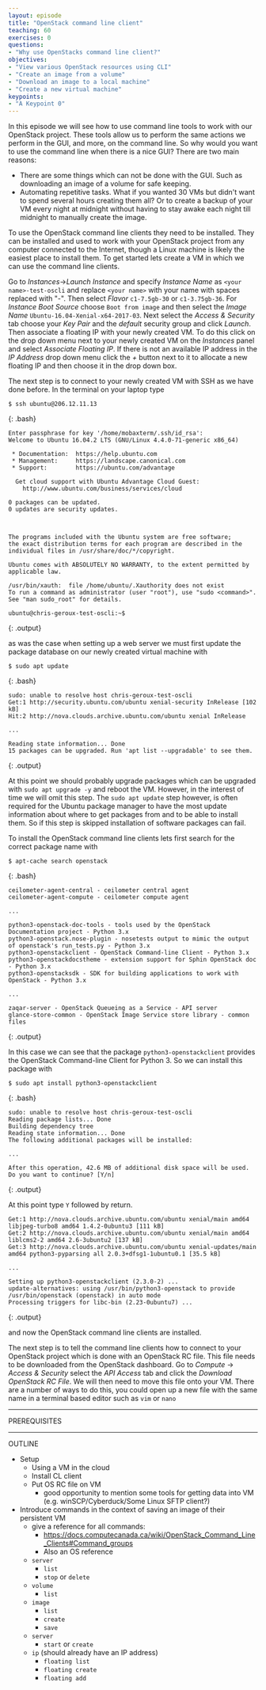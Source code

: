 ```yaml
---
layout: episode
title: "OpenStack command line client"
teaching: 60
exercises: 0
questions:
- "Why use OpenStacks command line client?"
objectives:
- "View various OpenStack resources using CLI"
- "Create an image from a volume"
- "Download an image to a local machine"
- "Create a new virtual machine"
keypoints:
- "A Keypoint 0"
---
```


In this episode we will see how to use command line tools to work with our OpenStack project. These tools allow us to perform the same actions we perform in the GUI, and more, on the command line. So why would you want to use the command line when there is a nice GUI? There are two main reasons:

* There are some things which can not be done with the GUI. Such as downloading an image of a volume for safe keeping.
* Automating repetitive tasks. What if you wanted 30 VMs but didn't want to spend several hours creating them all? Or to create a backup of your VM every night at midnight without having to stay awake each night till midnight to manually create the image.

To use the OpenStack command line clients they need to be installed. They can be installed and used to work with your OpenStack project from any computer connected to the Internet, though a Linux machine is likely the easiest place to install them. To get started lets create a VM in which we can use the command line clients.

Go to *Instances*->*Launch Instance* and specify *Instance Name* as `<your name>-test-oscli` and replace `<your name>` with your name with spaces replaced with "-". Then select *Flavor* `c1-7.5gb-30` or `c1-3.75gb-36`. For *Instance Boot Source* choose `Boot from image` and then select the *Image Name* `Ubuntu-16.04-Xenial-x64-2017-03`. Next select the *Access & Security* tab choose your *Key Pair* and the *default* security group and click *Launch*. Then associate a floating IP with your newly created VM. To do this click on the drop down menu next to your newly created VM on the *Instances* panel and select *Associate Floating IP*. If there is not an available IP address in the *IP Address* drop down menu click the *+* button next to it to allocate a new floating IP and then choose it in the drop down box.

The next step is to connect to your newly created VM with SSH as we have done before. In the terminal on your laptop type

~~~
$ ssh ubuntu@206.12.11.13
~~~
{: .bash}
~~~
Enter passphrase for key '/home/mobaxterm/.ssh/id_rsa':
Welcome to Ubuntu 16.04.2 LTS (GNU/Linux 4.4.0-71-generic x86_64)

 * Documentation:  https://help.ubuntu.com
 * Management:     https://landscape.canonical.com
 * Support:        https://ubuntu.com/advantage

  Get cloud support with Ubuntu Advantage Cloud Guest:
    http://www.ubuntu.com/business/services/cloud

0 packages can be updated.
0 updates are security updates.



The programs included with the Ubuntu system are free software;
the exact distribution terms for each program are described in the
individual files in /usr/share/doc/*/copyright.

Ubuntu comes with ABSOLUTELY NO WARRANTY, to the extent permitted by
applicable law.

/usr/bin/xauth:  file /home/ubuntu/.Xauthority does not exist
To run a command as administrator (user "root"), use "sudo <command>".
See "man sudo_root" for details.

ubuntu@chris-geroux-test-oscli:~$
~~~
{: .output}

as was the case when setting up a web server we must first update the package database on our newly created virtual machine with
~~~
$ sudo apt update
~~~
{: .bash}
~~~
sudo: unable to resolve host chris-geroux-test-oscli
Get:1 http://security.ubuntu.com/ubuntu xenial-security InRelease [102 kB]
Hit:2 http://nova.clouds.archive.ubuntu.com/ubuntu xenial InRelease

...

Reading state information... Done
15 packages can be upgraded. Run 'apt list --upgradable' to see them.
~~~
{: .output}

At this point we should probably upgrade packages which can be upgraded with `sudo apt upgrade -y` and reboot the VM. However, in the interest of time we will omit this step. The `sudo apt update` step however, is often required for the Ubuntu package manager to have the most update information about where to get packages from and to be able to install them. So if this step is skipped installation of software packages can fail.

To install the OpenStack command line clients lets first search for the correct package name with 
~~~
$ apt-cache search openstack
~~~
{: .bash}
~~~
ceilometer-agent-central - ceilometer central agent
ceilometer-agent-compute - ceilometer compute agent

...

python3-openstack-doc-tools - tools used by the OpenStack Documentation project - Python 3.x
python3-openstack.nose-plugin - nosetests output to mimic the output of openstack's run_tests.py - Python 3.x
python3-openstackclient - OpenStack Command-line Client - Python 3.x
python3-openstackdocstheme - extension support for Sphin OpenStack doc - Python 3.x
python3-openstacksdk - SDK for building applications to work with OpenStack - Python 3.x

...

zaqar-server - OpenStack Queueing as a Service - API server
glance-store-common - OpenStack Image Service store library - common files
~~~
{: .output}

In this case we can see that the package `python3-openstackclient` provides the OpenStack Command-line Client for Python 3. So we can install this package with
~~~
$ sudo apt install python3-openstackclient
~~~
{: .bash}
~~~
sudo: unable to resolve host chris-geroux-test-oscli
Reading package lists... Done
Building dependency tree
Reading state information... Done
The following additional packages will be installed:

...

After this operation, 42.6 MB of additional disk space will be used.
Do you want to continue? [Y/n]
~~~
{: .output}

At this point type `Y` followed by return.
~~~
Get:1 http://nova.clouds.archive.ubuntu.com/ubuntu xenial/main amd64 libjpeg-turbo8 amd64 1.4.2-0ubuntu3 [111 kB]
Get:2 http://nova.clouds.archive.ubuntu.com/ubuntu xenial/main amd64 liblcms2-2 amd64 2.6-3ubuntu2 [137 kB]
Get:3 http://nova.clouds.archive.ubuntu.com/ubuntu xenial-updates/main amd64 python3-pyparsing all 2.0.3+dfsg1-1ubuntu0.1 [35.5 kB]

...

Setting up python3-openstackclient (2.3.0-2) ...
update-alternatives: using /usr/bin/python3-openstack to provide /usr/bin/openstack (openstack) in auto mode
Processing triggers for libc-bin (2.23-0ubuntu7) ...
~~~
{: .output}

and now the OpenStack command line clients are installed.

The next step is to tell the command line clients how to connect to your OpenStack project which is done with an OpenStack RC file. This file needs to be downloaded from the OpenStack dashboard. Go to *Compute* -> *Access & Security* select the *API Access* tab and click the *Download OpenStack RC File*. We will then need to move this file onto your VM. There are a number of ways to do this, you could open up a new file with the same name in a terminal based editor such as `vim` or `nano`

---
PREREQUISITES

---
OUTLINE

* Setup
  * Using a VM in the cloud
  * Install CL client
  * Put OS RC file on VM
    * good opportunity to mention some tools for getting data into VM (e.g. winSCP/Cyberduck/Some Linux SFTP client?)
* Introduce commands in the context of saving an image of their persistent VM
  * give a reference for all commands:
    * https://docs.computecanada.ca/wiki/OpenStack_Command_Line_Clients#Command_groups
    * Also an OS reference
  * `server`
    * `list`
    * `stop` or `delete`
  * `volume`
    * `list`
  * `image`
    * `list`
    * `create`
    * `save`
  * `server`
    * `start` or `create`
  * `ip` (should already have an IP address)
    * `floating list`
    * `floating create`
    * `floating add`

  
